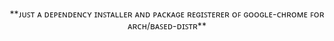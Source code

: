 <p align="center">
  **ᴊᴜꜱᴛ ᴀ ᴅᴇᴘᴇɴᴅᴇɴᴄʏ ɪɴꜱᴛᴀʟʟᴇʀ ᴀɴᴅ ᴘᴀᴄᴋᴀɢᴇ ʀᴇɢɪꜱᴛᴇʀᴇʀ ᴏꜰ ɢᴏᴏɢʟᴇ-ᴄʜʀᴏᴍᴇ ꜰᴏʀ ᴀʀᴄʜ/ʙᴀꜱᴇᴅ-ᴅɪꜱᴛʀ**
</p>
